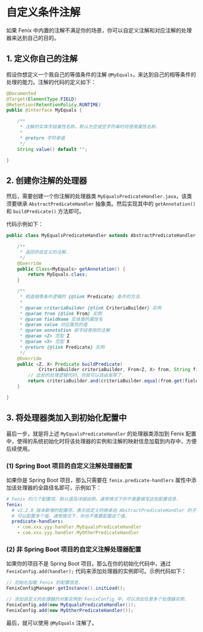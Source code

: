 # 自定义条件注解

如果 Fenix 中内置的注解不满足你的场景，你可以自定义注解和对应注解的处理器来达到自己的目的。

## 1. 定义你自己的注解

假设你想定义一个我自己的等值条件的注解 `@MyEquals`，来达到自己的相等条件的处理的能力。注解的代码的定义如下：

```java
@Documented
@Target(ElementType.FIELD)
@Retention(RetentionPolicy.RUNTIME)
public @interface MyEquals {

    /**
     * 注解的实体字段属性名称，默认为空或空字符串时将使用属性名称.
     *
     * @return 字符串值
     */
    String value() default "";

}
```

## 2. 创建你注解的处理器

然后，需要创建一个你注解的处理器类 `MyEqualsPredicateHandler.java`，该类须要继承 `AbstractPredicateHandler` 抽象类。然后实现其中的 `getAnnotation()` 和 `buildPredicate()` 方法即可。

代码示例如下：

```java
public class MyEqualsPredicateHandler extends AbstractPredicateHandler {

    /**
     * 返回你自定义的注解.
     */
    @Override
    public Class<MyEquals> getAnnotation() {
        return MyEquals.class;
    }

    /**
     * 构造相等条件逻辑的 {@link Predicate} 条件的方法.
     *
     * @param criteriaBuilder {@link CriteriaBuilder} 实例
     * @param from {@link From} 实例
     * @param fieldName 实体类的属性名
     * @param value 对应属性的值
     * @param annotation 前字段使用的注解
     * @param <Z> 范型 Z
     * @param <X> 范型 X
     * @return {@link Predicate} 实例
     */
    @Override
    public <Z, X> Predicate buildPredicate(
            CriteriaBuilder criteriaBuilder, From<Z, X> from, String fieldName, Object value, Annotation annotation) {
        // 此处的处理逻辑代码，你就可以自由发挥了.
        return criteriaBuilder.and(criteriaBuilder.equal(from.get(fieldName), value));
    }

}
```

## 3. 将处理器类加入到初始化配置中

最后一步，就是将上述 `MyEqualsPredicateHandler` 的处理器类添加到 Fenix 配置中，使得的系统初始化时将该处理器的实例和注解的映射信息加载到内存中，方便后续使用。

### (1) Spring Boot 项目的自定义注解处理器配置

如果你是 Spring Boot 项目，那么只需要在 `fenix.predicate-handlers` 属性中添加该处理器的全路径名即可，示例如下：

```yaml
# Fenix 的几个配置项、默认值及详细说明，通常情况下你不需要填写这些配置信息.
fenix:
  # v2.2.0 版本新增的配置项，表示自定义的继承自 AbstractPredicateHandler 的子类的全路径名
  # 可以配置多个值，通常情况下，你也不需要配置这个值.
  predicate-handlers:
    - com.xxx.yyy.handler.MyEqualsPredicateHandler
    - com.xxx.yyy.handler.MyOtherPredicateHandler
```

### (2) 非 Spring Boot 项目的自定义注解处理器配置

如果你的项目不是 Spring Boot 项目，那么在你的初始化代码中，通过 `FenixConfig.add(handler);` 代码来添加处理器的实例即可。示例代码如下：

```java
// 初始化加载 Fenix 的配置信息.
FenixConfigManager.getInstance().initLoad();

// 添加自定义的处理器的对象实例到 FenixConfig 中，可以添加任意多个处理器实例.
FenixConfig.add(new MyEqualsPredicateHandler());
FenixConfig.add(new MyOtherPredicateHandler());
```

最后，就可以使用 `@MyEquals` 注解了。
